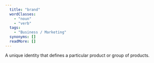 ```yaml
---
  title: "brand"
  wordClasses: 
    - "noun"
    - "verb"
  tags: 
    - "Business / Marketing"
  synonyms: []
  readMore: []
---
```

A unique identity that defines a particular product or group of products.
